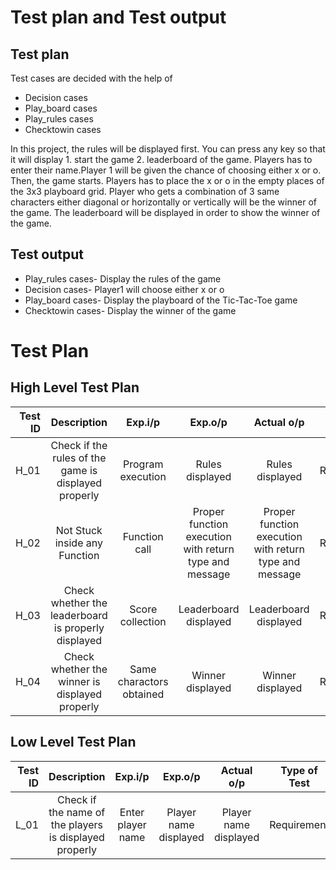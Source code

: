 # Test plan and Test output
## Test plan

Test cases are decided with the help of




   * Decision cases
   * Play_board cases
   * Play_rules cases
   * Checktowin cases
   
   
   
   In this project, the rules will be displayed first. You can press any key so that it will display 1. start the game 2. leaderboard of the game. 
   Players has to enter their name.Player 1 will be given the chance of choosing either x or o. Then, the game starts. Players has to place the x or o in the empty places of the 3x3 playboard grid.
   Player who gets a combination of 3 same characters either diagonal or horizontally or vertically will be the winner of the game. 
   The leaderboard will be displayed in order to show the winner of the game.
  ## Test output
  
  
  
  
  *  Play_rules cases- Display the rules of the game
  *  Decision cases- Player1 will choose either x or o
  *  Play_board cases- Display the playboard of the Tic-Tac-Toe game
  *  Checktowin cases- Display the winner of the game
   
  # Test Plan
  ## High Level Test Plan
  | Test ID | Description | Exp.i/p | Exp.o/p | Actual o/p | Type of Test |
| -------:|:-----------:|:-------:|:-------:|:----------:|:------------:|
| H_01 | Check if the rules of the game is displayed properly | Program execution | Rules displayed | Rules displayed | Requirement |
| H_02 | Not Stuck inside any Function | Function call | Proper function execution with return type and message | Proper function execution with return type and message | Requirement |
| H_03 | Check whether the leaderboard is properly displayed | Score collection | Leaderboard displayed | Leaderboard displayed | Requirement |
| H_04 | Check whether the winner is displayed properly | Same charactors obtained | Winner displayed | Winner displayed | Requirement |

## Low Level Test Plan
| Test ID | Description | Exp.i/p | Exp.o/p | Actual o/p | Type of Test |
| -------:|:-----------:|:-------:|:-------:|:----------:|:------------:|
| L_01 | Check if the name of the players is displayed properly | Enter player name | Player name displayed | Player name displayed | Requirement |
